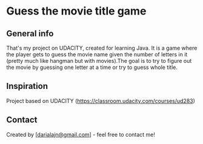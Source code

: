 # Guess the movie title game

## General info
That's my project on UDACITY, created for learning Java. It is a game where the player gets to guess the movie name given the number of letters in it (pretty much like hangman but with movies).The goal is to try to figure out the movie by guessing one letter at a time or try to guess whole title.
## Inspiration
Project based on UDACITY (https://classroom.udacity.com/courses/ud283)

## Contact
Created by [darialajn@gmail.com] - feel free to contact me!
